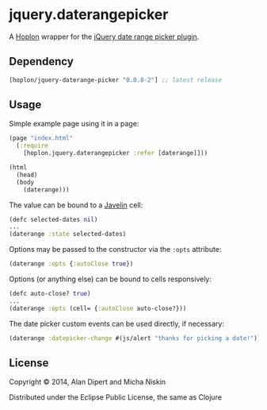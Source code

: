 # jquery.daterangepicker

A [Hoplon][hoplon] wrapper for the [jQuery date range picker plugin][1].

## Dependency

[](dependency)
```clojure
[hoplon/jquery-daterange-picker "0.0.8-2"] ;; latest release
```
[](/dependency)

## Usage

Simple example page using it in a page:

```clojure
(page "index.html"
  (:require
    [hoplon.jquery.daterangepicker :refer [daterange]]))

(html
  (head)
  (body
    (daterange)))
```

The value can be bound to a [Javelin][javelin] cell:

```clojure
(defc selected-dates nil)
...
(daterange :state selected-dates)
```

Options may be passed to the constructor via the `:opts` attribute:

```clojure
(daterange :opts {:autoClose true})
```

Options (or anything else) can be bound to cells responsively:

```clojure
(defc auto-close? true)
...
(daterange :opts (cell= {:autoClose auto-close?}))
```

The date picker custom events can be used directly, if necessary:

```clojure
(daterange :datepicker-change #(js/alert "thanks for picking a date!"))
```

## License

Copyright © 2014, Alan Dipert and Micha Niskin

Distributed under the Eclipse Public License, the same as Clojure

[hoplon]: https://hoplon.io
[javelin]: https://github.com/hoplon/javelin
[1]: https://github.com/longbill/jquery-date-range-picker
